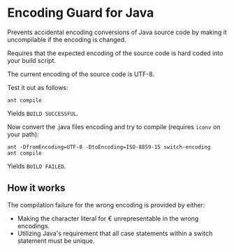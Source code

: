 # Encoding Guard for Java

Prevents accidental encoding conversions of Java source code by making it
uncompilable if the encoding is changed.

Requires that the expected encoding of the source code is hard coded into your
build script.

The current encoding of the source code is UTF-8.

Test it out as follows:

    ant compile

Yields `BUILD SUCCESSFUL`.

Now convert the .java files encoding and try to compile (requires `iconv` on
your path):

    ant -DfromEncoding=UTF-8 -DtoEncoding=ISO-8859-15 switch-encoding
    ant compile

Yields `BUILD FAILED`.

## How it works

The compilation failure for the wrong encoding is provided by either:

* Making the character literal for € unrepresentable in the wrong encodings.
* Utilizing Java's requirement that all case statements within a switch
  statement must be unique.